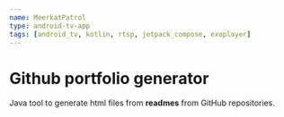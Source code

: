 ```yaml
---
name: MeerkatPatrol
type: android-tv-app
tags: [android_tv, kotlin, rtsp, jetpack_compose, exoplayer]
---
```

# Github portfolio generator

Java tool to generate html files from **readmes** from GitHub repositories.

